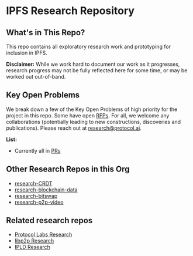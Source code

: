 # IPFS Research Repository

## What's in This Repo?

This repo contains all exploratory research work and prototyping for inclusion in IPFS.  

**Disclaimer:** While we work hard to document our work as it progresses, research progress may not be fully reflected here for some time, or may be worked out out-of-band.

## Key Open Problems

We break down a few of the Key Open Problems of high priority for the project in this repo. Some have open [RFPs](https://github.com/protocol/research-rfps#rfps-and-grants). For all, we welcome any collaborations (potentially leading to new constructions, discoveries and publications). Please reach out at research@protocol.ai.

**List:**
- Currently all in [PRs](https://github.com/ipfs/research/pulls)

## Other Research Repos in this Org

- [research-CRDT](https://github.com/ipfs/research-CRDT)
- [research-blockchain-data](https://github.com/ipfs/research-blockchain-data)
- [research-bitswap](https://github.com/ipfs/research-bitswap)
- [research-p2p-video](https://github.com/ipfs/research-p2p-video)

## Related research repos

- [Protocol Labs Research](https://github.com/protocol/research)
- [libp2p Research](https://github.com/libp2p/research)
- [IPLD Research](https://github.com/ipld/research)
